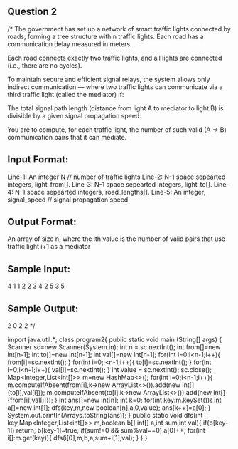 ## Question 2

/*
The government has set up a network of smart traffic lights connected
by roads, forming a tree structure with n traffic lights. Each road has a
communication delay measured in meters.

Each road connects exactly two traffic lights, and all lights are connected
(i.e., there are no cycles).

To maintain secure and efficient signal relays, the system allows only indirect
communication — where two traffic lights can communicate via a third traffic
light (called the mediator) if:

The total signal path length (distance from light A to mediator to light B) is
divisible by a given signal propagation speed.

You are to compute, for each traffic light, the number of such valid (A → B)
communication pairs that it can mediate.

Input Format:
-------------
Line-1: An integer N     // number of traffic lights
Line-2: N-1 space sepearted integers,  light_from[].
Line-3: N-1 space sepearted integers,  light_to[].
Line-4: N-1 space sepearted integers,  road_lengths[].
Line-5: An integer, signal_speed    // signal propagation speed

Output Format:
---------------
An array of size n, where the ith value is the number of valid pairs
that use traffic light i+1 as a mediator


Sample Input:
-------------
4
1 1 2
2 3 4
2 5 3
5

Sample Output:
--------------
2 0 2 2
*/

import java.util.*;
class program2{
    public static void main (String[] args) {
        Scanner sc=new Scanner(System.in);
        int n = sc.nextInt();
        int from[]=new int[n-1];
        int to[]=new int[n-1];
        int val[]=new int[n-1];
        for(int i=0;i<n-1;i++){
            from[i]=sc.nextInt();
        }
        for(int i=0;i<n-1;i++){
            to[i]=sc.nextInt();
        }
        for(int i=0;i<n-1;i++){
            val[i]=sc.nextInt();
        }
        int value = sc.nextInt();
        sc.close();
        Map<Integer,List<int[]>> m=new HashMap<>();
        for(int i=0;i<n-1;i++){
            m.computeIfAbsent(from[i],k->new ArrayList<>()).add(new int[]{to[i],val[i]});
            m.computeIfAbsent(to[i],k->new ArrayList<>()).add(new int[]{from[i],val[i]});
        }
        int ans[]=new int[n];
        int k=0;
        for(int key:m.keySet()){
            int a[]=new int[1];
            dfs(key,m,new boolean[n],a,0,value);
            ans[k++]=a[0];
        }
        System.out.println(Arrays.toString(ans));
    }
    public static void dfs(int key,Map<Integer,List<int[]>> m,boolean b[],int[] a,int sum,int val){
        if(b[key-1]) return;
        b[key-1]=true;
        if(sum!=0 && sum%val==0) a[0]++;
        for(int i[]:m.get(key)){
            dfs(i[0],m,b,a,sum+i[1],val);
        }
    }
}
